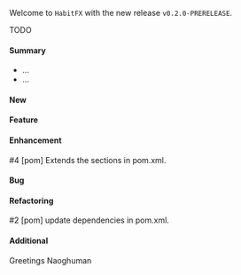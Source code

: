 Welcome to `HabitFX` with the new release `v0.2.0-PRERELEASE`.

TODO



#### Summary
* ...
* ...



#### New



#### Feature



#### Enhancement
#4 [pom] Extends the sections in pom.xml.



#### Bug



#### Refactoring
#2 [pom] update dependencies in pom.xml.



#### Additional



Greetings
Naoghuman



[//]: # (Issues which will be integrated in this release)



[//]: # (Links)

